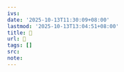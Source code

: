 ```yaml
---
ivs:
date: '2025-10-13T11:30:09+08:00'
lastmod: '2025-10-13T13:04:51+08:00'
title: 󰤪
url: 󰤪
tags: []
src:
note:
---
```

